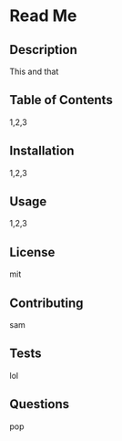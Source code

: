 # Read Me

## Description
This and that

## Table of Contents
1,2,3

## Installation
1,2,3

## Usage
1,2,3

## License
mit

## Contributing
sam

## Tests
lol

## Questions
pop

